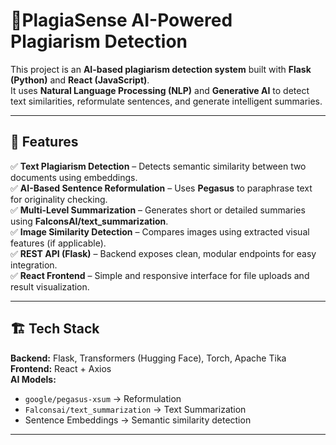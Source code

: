 # 🧠PlagiaSense AI-Powered Plagiarism Detection 

This project is an **AI-based plagiarism detection system** built with **Flask (Python)** and **React (JavaScript)**.  
It uses **Natural Language Processing (NLP)** and **Generative AI** to detect text similarities, reformulate sentences, and generate intelligent summaries.

---

## 🚀 Features

✅ **Text Plagiarism Detection** – Detects semantic similarity between two documents using embeddings.  
✅ **AI-Based Sentence Reformulation** – Uses **Pegasus** to paraphrase text for originality checking.  
✅ **Multi-Level Summarization** – Generates short or detailed summaries using **FalconsAI/text_summarization**.  
✅ **Image Similarity Detection** – Compares images using extracted visual features (if applicable).  
✅ **REST API (Flask)** – Backend exposes clean, modular endpoints for easy integration.  
✅ **React Frontend** – Simple and responsive interface for file uploads and result visualization.

---

## 🏗️ Tech Stack

**Backend:** Flask, Transformers (Hugging Face), Torch, Apache Tika  
**Frontend:** React + Axios  
**AI Models:**  
- `google/pegasus-xsum` → Reformulation  
- `Falconsai/text_summarization` → Text Summarization  
- Sentence Embeddings → Semantic similarity detection  

---






